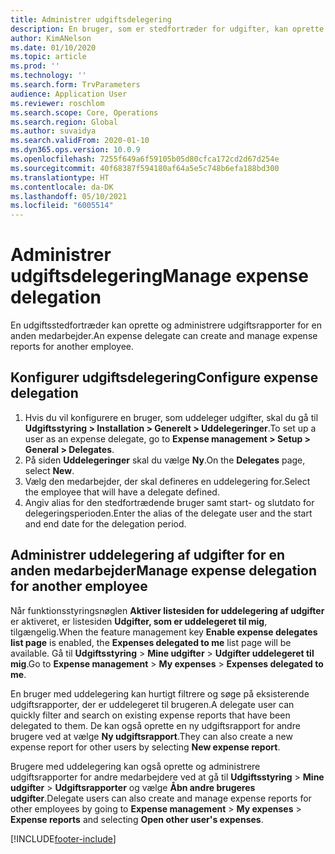 ```yaml
---
title: Administrer udgiftsdelegering
description: En bruger, som er stedfortræder for udgifter, kan oprette og administrere udgiftsrapporter for en anden medarbejder i organisationen.
author: KimANelson
ms.date: 01/10/2020
ms.topic: article
ms.prod: ''
ms.technology: ''
ms.search.form: TrvParameters
audience: Application User
ms.reviewer: roschlom
ms.search.scope: Core, Operations
ms.search.region: Global
ms.author: suvaidya
ms.search.validFrom: 2020-01-10
ms.dyn365.ops.version: 10.0.9
ms.openlocfilehash: 7255f649a6f59105b05d80cfca172cd2d67d254e
ms.sourcegitcommit: 40f68387f594180af64a5e5c748b6efa188bd300
ms.translationtype: HT
ms.contentlocale: da-DK
ms.lasthandoff: 05/10/2021
ms.locfileid: "6005514"
---
```

# <a name="manage-expense-delegation"></a><span data-ttu-id="44493-103">Administrer udgiftsdelegering</span><span class="sxs-lookup"><span data-stu-id="44493-103">Manage expense delegation</span></span>

<span data-ttu-id="44493-104">En udgiftsstedfortræder kan oprette og administrere udgiftsrapporter for en anden medarbejder.</span><span class="sxs-lookup"><span data-stu-id="44493-104">An expense delegate can create and manage expense reports for another employee.</span></span>

## <a name="configure-expense-delegation"></a><span data-ttu-id="44493-105">Konfigurer udgiftsdelegering</span><span class="sxs-lookup"><span data-stu-id="44493-105">Configure expense delegation</span></span>

1. <span data-ttu-id="44493-106">Hvis du vil konfigurere en bruger, som uddeleger udgifter, skal du gå til **Udgiftsstyring > Installation > Generelt > Uddelegeringer**.</span><span class="sxs-lookup"><span data-stu-id="44493-106">To set up a user as an expense delegate, go to **Expense management > Setup > General > Delegates**.</span></span>
2. <span data-ttu-id="44493-107">På siden **Uddelegeringer** skal du vælge **Ny**.</span><span class="sxs-lookup"><span data-stu-id="44493-107">On the **Delegates** page, select **New**.</span></span>
3. <span data-ttu-id="44493-108">Vælg den medarbejder, der skal defineres en uddelegering for.</span><span class="sxs-lookup"><span data-stu-id="44493-108">Select the employee that will have a delegate defined.</span></span> 
4. <span data-ttu-id="44493-109">Angiv alias for den stedfortrædende bruger samt start- og slutdato for delegeringsperioden.</span><span class="sxs-lookup"><span data-stu-id="44493-109">Enter the alias of the delegate user and the start and end date for the delegation period.</span></span>

## <a name="manage-expense-delegation-for-another-employee"></a><span data-ttu-id="44493-110">Administrer uddelegering af udgifter for en anden medarbejder</span><span class="sxs-lookup"><span data-stu-id="44493-110">Manage expense delegation for another employee</span></span>

<span data-ttu-id="44493-111">Når funktionsstyringsnøglen **Aktiver listesiden for uddelegering af udgifter** er aktiveret, er listesiden **Udgifter, som er uddelegeret til mig**, tilgængelig.</span><span class="sxs-lookup"><span data-stu-id="44493-111">When the feature management key **Enable expense delegates list page** is enabled, the **Expenses delegated to me** list page will be available.</span></span> <span data-ttu-id="44493-112">Gå til **Udgiftsstyring** > **Mine udgifter** > **Udgifter uddelegeret til mig**.</span><span class="sxs-lookup"><span data-stu-id="44493-112">Go to **Expense management** > **My expenses** > **Expenses delegated to me**.</span></span>

<span data-ttu-id="44493-113">En bruger med uddelegering kan hurtigt filtrere og søge på eksisterende udgiftsrapporter, der er uddelegeret til brugeren.</span><span class="sxs-lookup"><span data-stu-id="44493-113">A delegate user can quickly filter and search on existing expense reports that have been delegated to them.</span></span> <span data-ttu-id="44493-114">De kan også oprette en ny udgiftsrapport for andre brugere ved at vælge **Ny udgiftsrapport**.</span><span class="sxs-lookup"><span data-stu-id="44493-114">They can also create a new expense report for other users by selecting **New expense report**.</span></span>

<span data-ttu-id="44493-115">Brugere med uddelegering kan også oprette og administrere udgiftsrapporter for andre medarbejdere ved at gå til **Udgiftsstyring** > **Mine udgifter** > **Udgiftsrapporter** og vælge **Åbn andre brugeres udgifter**.</span><span class="sxs-lookup"><span data-stu-id="44493-115">Delegate users can also create and manage expense reports for other employees by going to **Expense management** > **My expenses** > **Expense reports** and selecting **Open other user's expenses**.</span></span>


[!INCLUDE[footer-include](../includes/footer-banner.md)]